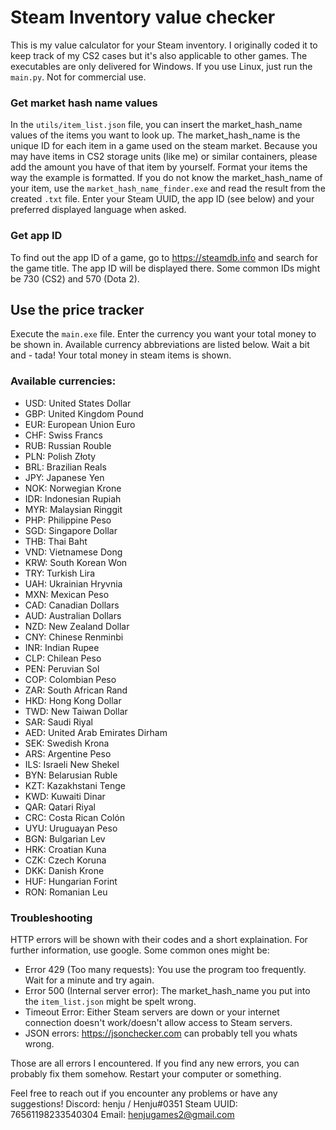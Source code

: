 # Steam Inventory value checker

This is my value calculator for your Steam inventory. I originally coded it to keep track of my CS2 cases but it's also applicable to other games.
The executables are only delivered for Windows. If you use Linux, just run the `main.py`.
Not for commercial use.

### Get market hash name values

In the `utils/item_list.json` file, you can insert the market_hash_name values of the items you want to look up.
The market_hash_name is the unique ID for each item in a game used on the steam market.
Because you may have items in CS2 storage units (like me) or similar containers, please add the amount you have of that item by yourself. Format your items the way the example is formatted.
If you do not know the market_hash_name of your item, use the `market_hash_name_finder.exe` and read the result from the created `.txt` file.
Enter your Steam UUID, the app ID (see below) and your preferred displayed language when asked.

### Get app ID

To find out the app ID of a game, go to https://steamdb.info and search for the game title. The app ID will be displayed there.
Some common IDs might be 730 (CS2) and 570 (Dota 2).


## Use the price tracker

Execute the `main.exe` file. Enter the currency you want your total money to be shown in. Available currency abbreviations are listed below.
Wait a bit and - tada! Your total money in steam items is shown.

### Available currencies:

+ USD: United States Dollar
+ GBP: United Kingdom Pound
+ EUR: European Union Euro
+ CHF: Swiss Francs
+ RUB: Russian Rouble
+ PLN: Polish Złoty
+ BRL: Brazilian Reals
+ JPY: Japanese Yen
+ NOK: Norwegian Krone
+ IDR: Indonesian Rupiah
+ MYR: Malaysian Ringgit
+ PHP: Philippine Peso
+ SGD: Singapore Dollar
+ THB: Thai Baht
+ VND: Vietnamese Dong
+ KRW: South Korean Won
+ TRY: Turkish Lira
+ UAH: Ukrainian Hryvnia
+ MXN: Mexican Peso
+ CAD: Canadian Dollars
+ AUD: Australian Dollars
+ NZD: New Zealand Dollar
+ CNY: Chinese Renminbi
+ INR: Indian Rupee
+ CLP: Chilean Peso
+ PEN: Peruvian Sol
+ COP: Colombian Peso
+ ZAR: South African Rand
+ HKD: Hong Kong Dollar
+ TWD: New Taiwan Dollar
+ SAR: Saudi Riyal
+ AED: United Arab Emirates Dirham
+ SEK: Swedish Krona
+ ARS: Argentine Peso
+ ILS: Israeli New Shekel
+ BYN: Belarusian Ruble
+ KZT: Kazakhstani Tenge
+ KWD: Kuwaiti Dinar
+ QAR: Qatari Riyal
+ CRC: Costa Rican Colón
+ UYU: Uruguayan Peso
+ BGN: Bulgarian Lev
+ HRK: Croatian Kuna
+ CZK: Czech Koruna
+ DKK: Danish Krone
+ HUF: Hungarian Forint
+ RON: Romanian Leu

### Troubleshooting

HTTP errors will be shown with their codes and a short explaination. For further information, use google. Some common ones might be:
+ Error 429 (Too many requests): You use the program too frequently. Wait for a minute and try again.
+ Error 500 (Internal server error): The market_hash_name you put into the `item_list.json` might be spelt wrong.
+ Timeout Error: Either Steam servers are down or your internet connection doesn't work/doesn't allow access to Steam servers.
+ JSON errors: https://jsonchecker.com can probably tell you whats wrong.

Those are all errors I encountered. If you find any new errors, you can probably fix them somehow. Restart your computer or something.

Feel free to reach out if you encounter any problems or have any suggestions!
Discord: henju / Henju#0351
Steam UUID: 76561198233540304
Email: henjugames2@gmail.com